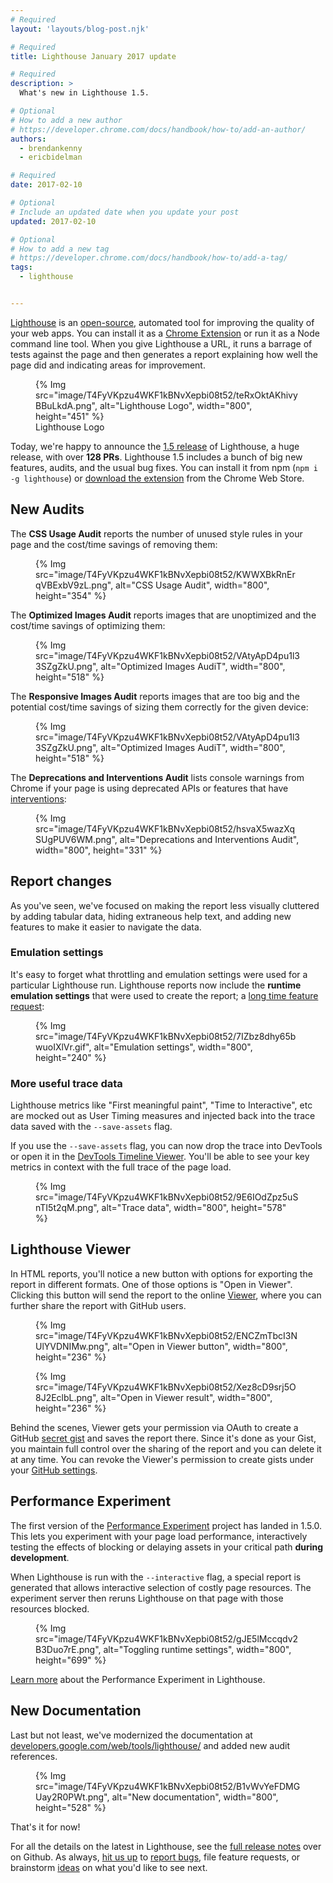 ```yaml
---
# Required
layout: 'layouts/blog-post.njk'

# Required
title: Lighthouse January 2017 update

# Required
description: >
  What's new in Lighthouse 1.5.

# Optional
# How to add a new author
# https://developer.chrome.com/docs/handbook/how-to/add-an-author/
authors:
  - brendankenny
  - ericbidelman

# Required
date: 2017-02-10

# Optional
# Include an updated date when you update your post
updated: 2017-02-10

# Optional
# How to add a new tag
# https://developer.chrome.com/docs/handbook/how-to/add-a-tag/
tags:
  - lighthouse


---
```



[Lighthouse](https://developers.google.com/web/tools/lighthouse/) is an
[open-source](https://github.com/GoogleChrome/lighthouse), automated tool for
improving the quality of your web apps. You can install it as a
[Chrome Extension](https://chrome.google.com/webstore/detail/lighthouse/blipmdconlkpinefehnmjammfjpmpbjk)
or run it as a Node command line tool. When you give Lighthouse a URL, it runs
a barrage of tests against the page and then generates a report explaining
how well the page did and indicating areas for improvement.

<figure class="float-right">
{% Img src="image/T4FyVKpzu4WKF1kBNvXepbi08t52/teRxOktAKhivyBBuLkdA.png", alt="Lighthouse Logo", width="800", height="451" %}
  <figcaption>
    Lighthouse Logo
  </figcaption>
</figure>


<style>
.lighthouse-logo {
  height: 150px;
  width: auto;
}
</style>

Today, we're happy to announce the
[1.5 release](https://github.com/GoogleChrome/lighthouse/releases/tag/1.5.0)
of Lighthouse, a huge release, with over **128 PRs**. Lighthouse 1.5 includes
a bunch of big new features, audits, and the usual bug fixes. You can install
it from npm (`npm i -g lighthouse`) or
[download the extension](https://chrome.google.com/webstore/detail/lighthouse/blipmdconlkpinefehnmjammfjpmpbjk)
from the Chrome Web Store.

## New Audits

The **CSS Usage Audit** reports the number of unused style rules in your page
and the cost/time savings of removing them:

<figure>
{% Img src="image/T4FyVKpzu4WKF1kBNvXepbi08t52/KWWXBkRnErqVBExbV9zL.png", alt="CSS Usage Audit", width="800", height="354" %}
</figure>

The **Optimized Images Audit** reports images that are unoptimized and the
cost/time savings of optimizing them:

<figure>
{% Img src="image/T4FyVKpzu4WKF1kBNvXepbi08t52/VAtyApD4pu1l33SZgZkU.png", alt="Optimized Images AudiT", width="800", height="518" %}
</figure>


The **Responsive Images Audit** reports images that are too big and the
potential cost/time savings of sizing them correctly for the given device:

<figure>
{% Img src="image/T4FyVKpzu4WKF1kBNvXepbi08t52/VAtyApD4pu1l33SZgZkU.png", alt="Optimized Images AudiT", width="800", height="518" %}
</figure>

The **Deprecations and Interventions Audit** lists console warnings from Chrome
if your page is using deprecated APIs or features that have
[interventions](https://www.chromestatus.com/features#intervention):

<figure>
{% Img src="image/T4FyVKpzu4WKF1kBNvXepbi08t52/hsvaX5wazXqSUgPUV6WM.png", alt="Deprecations and Interventions Audit", width="800", height="331" %}
</figure>

## Report changes

As you've seen, we've focused on making the report less visually cluttered by
adding tabular data, hiding extraneous help text, and adding new features to
make it easier to navigate the data.

### Emulation settings

It's easy to forget what throttling and emulation settings were used for a
particular Lighthouse run. Lighthouse reports now include the
**runtime emulation settings** that were used to create the report; a
[long time feature request](https://github.com/GoogleChrome/lighthouse/issues/568):

<figure>
{% Img src="image/T4FyVKpzu4WKF1kBNvXepbi08t52/7IZbz8dhy65bwuoIXlVr.gif", alt="Emulation settings", width="800", height="240" %}
</figure>

### More useful trace data

Lighthouse metrics like "First meaningful paint", "Time to Interactive", etc are
mocked out as User Timing measures and injected back into the trace data saved
with the `--save-assets` flag.

If you use the `--save-assets` flag, you can now drop the trace into DevTools or
open it in the [DevTools Timeline Viewer](https://chromedevtools.github.io/timeline-viewer/).
You'll be able to see your key metrics in context with the full trace of the
page load.

<figure>
{% Img src="image/T4FyVKpzu4WKF1kBNvXepbi08t52/9E6IOdZpz5uSnTI5t2qM.png", alt="Trace data", width="800", height="578" %}
</figure>

## Lighthouse Viewer

In HTML reports, you'll notice a new button with options for exporting the
report in different formats. One of those options is "Open in Viewer". Clicking
this button will send the report to the online
[Viewer](https://googlechrome.github.io/lighthouse/viewer/), where you can
further share the report with GitHub users.

<figure>
{% Img src="image/T4FyVKpzu4WKF1kBNvXepbi08t52/ENCZmTbcI3NUlYVDNIMw.png", alt="Open in Viewer button", width="800", height="236" %}
</figure>

<figure>
{% Img src="image/T4FyVKpzu4WKF1kBNvXepbi08t52/Xez8cD9srj5O8J2EclbL.png", alt="Open in Viewer result", width="800", height="236" %}
</figure>


Behind the scenes, Viewer gets your permission via OAuth to create a GitHub
[secret gist](https://help.github.com/articles/about-gists/#secret-gists) and
saves the report there. Since it's done as your Gist, you maintain full control
over the sharing of the report and you can delete it at any time. You can revoke
the Viewer's permission to create gists under your
[GitHub settings](https://github.com/settings/applications).

## Performance Experiment

The first version of the
[Performance Experiment](https://github.com/GoogleChrome/lighthouse/issues/1143)
project has landed in 1.5.0. This lets you experiment with your page load performance,
interactively testing the effects of blocking or delaying assets in your critical
path **during development**.

When Lighthouse is run with the `--interactive` flag, a special report is
generated that allows interactive selection of costly page resources. The
experiment server then reruns Lighthouse on that page with those resources
blocked.


<figure>
{% Img src="image/T4FyVKpzu4WKF1kBNvXepbi08t52/gJE5lMccqdv2B3Duo7rE.png", alt="Toggling runtime settings", width="800", height="699" %}
</figure>


[Learn more](https://docs.google.com/document/d/1FYt5Es_Kf5IyC_bkTHj2G_a_sTvRvIq5iZCEN8VZY5o/edit#heading=h.cetla8h0y4o)
about the Performance Experiment in Lighthouse.

## New Documentation

Last but not least, we've modernized the documentation at
[developers.google.com/web/tools/lighthouse/](https://developers.google.com/web/tools/lighthouse/)
and added new audit references.

<figure>
{% Img src="image/T4FyVKpzu4WKF1kBNvXepbi08t52/B1vWvYeFDMGUay2R0PWt.png", alt="New documentation", width="800", height="528" %}
</figure>

That's it for now!

For all the details on the latest in Lighthouse, see the
[full release notes](https://github.com/GoogleChrome/lighthouse/releases/tag/1.5.0)
over on Github. As always,
[hit us up](https://github.com/GoogleChrome/lighthouse/graphs/contributors)
to [report bugs](https://github.com/GoogleChrome/lighthouse/issues), file
feature requests, or brainstorm
[ideas](https://github.com/GoogleChrome/lighthouse/issues?q=is%3Aissue+is%3Aopen+label%3A%22good+first+bug%22)
on what you'd like to see next.

